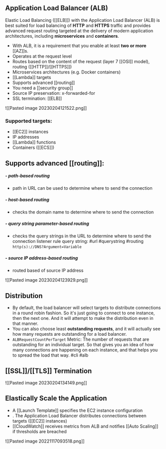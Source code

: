 ## Application Load Balancer (ALB)

Elastic Load Balancing ([[ELB]]) with the Application Load Balancer (ALB) is best suited for load balancing of **HTTP** and **HTTPS** traffic and provides advanced request routing targeted at the delivery of modern application architectures, including **microservices** and **containers**.

*   With ALB, it is a requirement that you enable at least **two or more** [[AZ]]s.
*   Operates at the request level
*   Routes based on the content of the request (layer 7 [[OSI]] model), routing ([[HTTP]]/[[HTTPS]])  
*   Microservices architectures (e.g. Docker containers)
*   [[Lambda]] targets
*   Supports advanced [[routing]]
*   You need a [[security group]]
*   Source IP preservation: x-forwarded-for
*   SSL termination: [[ELB]]

![[Pasted image 20230204121522.png]]

### Supported targets: 

*   [[EC2]] instances
*   IP addresses
*   [[Lambda]] functions
*   Containers ([[ECS]])

## Supports advanced [[routing]]:

##### - path-based routing
*   path in URL can be used to determine where to send the connection
##### - host-based routing
*   checks the domain name to determine where to send the connection
##### - query string parameter-based routing 
*   checks the query strings in the URL to determine where to send the connection
listener rule query string: #url #querystring #routing
`http(s)://DNS?Argument=Variable`
##### - source IP address-based routing
*  routed based of source IP address

![[Pasted image 20230204123929.png]]

## Distribution

*   By default, the load balancer will select targets to distribute connections in a round robin fashion. So it's just going to connect to one instance, then the next one. And it will attempt to make the distribution even in that manner.
*   You can also choose least **outstanding requests**, and it will actually see how many requests are outstanding for a load balancer.
*   `ALBRequestCountPerTarget` Metric: The number of requests that are outstanding for an individual target. So that gives you an idea of how many connections are happening on each instance, and that helps you to spread the load that way. #cli #alb

## [[SSL]]/[[TLS]] Termination

![[Pasted image 20230204134149.png]]

## Elastically Scale the Application

*   A [[Launch Template]] specifies the EC2 instance configuration
* . The Application Load Balancer distributes connections between targets ([[EC2]] instances)
*   [[CloudWatch]] receives metrics from ALB and notifies [[Auto Scaling]] if thresholds are breached

![[Pasted image 20221117093518.png]]
